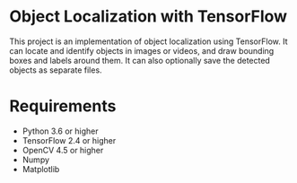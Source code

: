 # Object Localization with TensorFlow
This project is an implementation of object localization using TensorFlow. 
It can locate and identify objects in images or videos, and draw bounding boxes and labels around them.
It can also optionally save the detected objects as separate files.

# Requirements
- Python 3.6 or higher
- TensorFlow 2.4 or higher
- OpenCV 4.5 or higher
- Numpy
- Matplotlib
